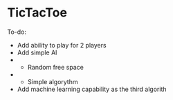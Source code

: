 # TicTacToe

To-do:
* Add ability to play for 2 players
* Add simple AI
* * Random free space
* * Simple algorythm
* Add machine learning capability as the third algorith
